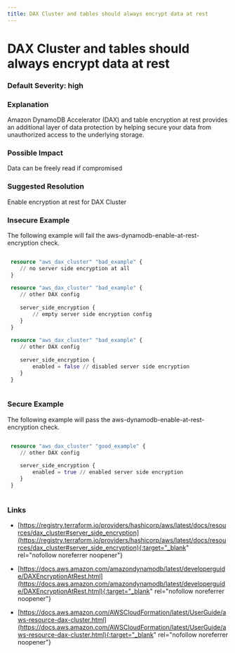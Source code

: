```yaml
---
title: DAX Cluster and tables should always encrypt data at rest
---
```


# DAX Cluster and tables should always encrypt data at rest

### Default Severity: <span class="severity high">high</span>

### Explanation

Amazon DynamoDB Accelerator (DAX) and table encryption at rest provides an additional layer of data protection by helping secure your data from unauthorized access to the underlying storage.

### Possible Impact
Data can be freely read if compromised

### Suggested Resolution
Enable encryption at rest for DAX Cluster


### Insecure Example

The following example will fail the aws-dynamodb-enable-at-rest-encryption check.
```terraform

 resource "aws_dax_cluster" "bad_example" {
 	// no server side encryption at all
 }
 
 resource "aws_dax_cluster" "bad_example" {
 	// other DAX config
 
 	server_side_encryption {
 		// empty server side encryption config
 	}
 }
 
 resource "aws_dax_cluster" "bad_example" {
 	// other DAX config
 
 	server_side_encryption {
 		enabled = false // disabled server side encryption
 	}
 }
 
```



### Secure Example

The following example will pass the aws-dynamodb-enable-at-rest-encryption check.
```terraform

 resource "aws_dax_cluster" "good_example" {
 	// other DAX config
 
 	server_side_encryption {
 		enabled = true // enabled server side encryption
 	}
 }
 
```



### Links


- [https://registry.terraform.io/providers/hashicorp/aws/latest/docs/resources/dax_cluster#server_side_encryption](https://registry.terraform.io/providers/hashicorp/aws/latest/docs/resources/dax_cluster#server_side_encryption){:target="_blank" rel="nofollow noreferrer noopener"}

- [https://docs.aws.amazon.com/amazondynamodb/latest/developerguide/DAXEncryptionAtRest.html](https://docs.aws.amazon.com/amazondynamodb/latest/developerguide/DAXEncryptionAtRest.html){:target="_blank" rel="nofollow noreferrer noopener"}

- [https://docs.aws.amazon.com/AWSCloudFormation/latest/UserGuide/aws-resource-dax-cluster.html](https://docs.aws.amazon.com/AWSCloudFormation/latest/UserGuide/aws-resource-dax-cluster.html){:target="_blank" rel="nofollow noreferrer noopener"}



